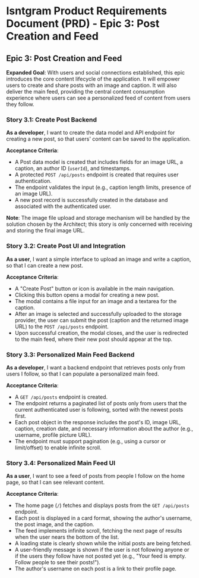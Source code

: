 # Isntgram Product Requirements Document (PRD) - Epic 3: Post Creation and Feed

## Epic 3: Post Creation and Feed

**Expanded Goal**: With users and social connections established, this epic introduces the core content lifecycle of the
application. It will empower users to create and share posts with an image and caption. It will also deliver the main
feed, providing the central content consumption experience where users can see a personalized feed of content from users
they follow.

### Story 3.1: Create Post Backend

**As a developer**, I want to create the data model and API endpoint for creating a new post, so that users' content can
be saved to the application.

**Acceptance Criteria**:

- A Post data model is created that includes fields for an image URL, a caption, an author ID (`userId`), and
  timestamps.
- A protected `POST /api/posts` endpoint is created that requires user authentication.
- The endpoint validates the input (e.g., caption length limits, presence of an image URL).
- A new post record is successfully created in the database and associated with the authenticated user.

**Note**: The image file upload and storage mechanism will be handled by the solution chosen by the Architect; this
story is only concerned with receiving and storing the final image URL.

### Story 3.2: Create Post UI and Integration

**As a user**, I want a simple interface to upload an image and write a caption, so that I can create a new post.

**Acceptance Criteria**:

- A "Create Post" button or icon is available in the main navigation.
- Clicking this button opens a modal for creating a new post.
- The modal contains a file input for an image and a textarea for the caption.
- After an image is selected and successfully uploaded to the storage provider, the user can submit the post (caption
  and the returned image URL) to the `POST /api/posts` endpoint.
- Upon successful creation, the modal closes, and the user is redirected to the main feed, where their new post should
  appear at the top.

### Story 3.3: Personalized Main Feed Backend

**As a developer**, I want a backend endpoint that retrieves posts only from users I follow, so that I can populate a
personalized main feed.

**Acceptance Criteria**:

- A `GET /api/posts` endpoint is created.
- The endpoint returns a paginated list of posts only from users that the current authenticated user is following,
  sorted with the newest posts first.
- Each post object in the response includes the post's ID, image URL, caption, creation date, and necessary information
  about the author (e.g., username, profile picture URL).
- The endpoint must support pagination (e.g., using a cursor or limit/offset) to enable infinite scroll.

### Story 3.4: Personalized Main Feed UI

**As a user**, I want to see a feed of posts from people I follow on the home page, so that I can see relevant content.

**Acceptance Criteria**:

- The home page (`/`) fetches and displays posts from the `GET /api/posts` endpoint.
- Each post is displayed in a card format, showing the author's username, the post image, and the caption.
- The feed implements infinite scroll, fetching the next page of results when the user nears the bottom of the list.
- A loading state is clearly shown while the initial posts are being fetched.
- A user-friendly message is shown if the user is not following anyone or if the users they follow have not posted yet
  (e.g., "Your feed is empty. Follow people to see their posts!").
- The author's username on each post is a link to their profile page.
